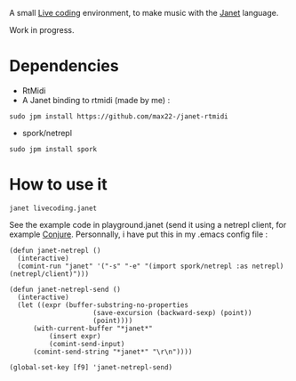 A small [Live coding](https://en.wikipedia.org/wiki/Live_coding) environment, to make music with the [Janet](https://janet-lang.org/) language.

Work in progress.

# Dependencies
* RtMidi
* A Janet binding to rtmidi (made by me) :

```shell
sudo jpm install https://github.com/max22-/janet-rtmidi
```

* spork/netrepl

```
sudo jpm install spork
```

# How to use it

```shell
janet livecoding.janet
```

See the example code in playground.janet (send it using a netrepl client, for example [Conjure](https://github.com/Olical/conjure).
Personnally, i have put this in my .emacs config file :

```elisp
(defun janet-netrepl ()
  (interactive)
  (comint-run "janet" '("-s" "-e" "(import spork/netrepl :as netrepl) (netrepl/client)")))

(defun janet-netrepl-send ()
  (interactive)
  (let ((expr (buffer-substring-no-properties  
                     (save-excursion (backward-sexp) (point))
                     (point))))
      (with-current-buffer "*janet*"
          (insert expr)
          (comint-send-input)
	  (comint-send-string "*janet*" "\r\n"))))
	  
(global-set-key [f9] 'janet-netrepl-send)
```